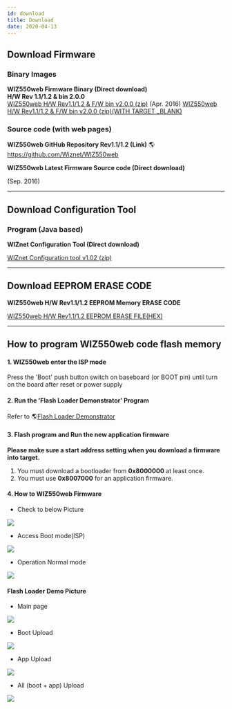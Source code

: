 ```yaml
---
id: download
title: Download
date: 2020-04-13
---
```


## Download Firmware

### Binary Images

**WIZ550web Firmware Binary (Direct download)**  
**H/W Rev 1.1/1.2 & bin 2.0.0**  
[WIZ550web H/W Rev1.1/1.2 & F/W bin v2.0.0 (zip)](/img/products/wiz550web/wiz550web_firmware_bin_v2.0.0.zip) (Apr. 2016) 
<a href="/img/products/wiz550web/wiz550web_firmware_bin_v2.0.0.zip" target="_blank"> WIZ550web H/W Rev1.1/1.2 & F/W bin v2.0.0 (zip)(WITH TARGET _BLANK)</a>  

### Source code (with web pages)

**WIZ550web GitHub Repository
Rev1.1/1.2 (Link)** 🌎https://github.com/Wiznet/WIZ550web

**WIZ550web Latest Firmware Source code (Direct download)**  
  
(Sep. 2016) 

-----

## Download Configuration Tool

### Program (Java based)

**WIZnet Configuration Tool (Direct download)**

[WIZnet Configuration tool v1.02 (zip)](/img/products/wiz550web/wiz550web_firmware_bin_v2.0.0.zip)

-----

## Download EEPROM ERASE CODE

 **WIZ550web H/W Rev1.1/1.2 EEPROM Memory ERASE CODE**

[WIZ550web H/W Rev1.1/1.2 EEPROM ERASE FILE(HEX)](/img/products/wiz550web/wiz550web_eeprom_erase_hex_file.zip)


-----

## How to program WIZ550web code flash memory


#### 1\. WIZ550web enter the ISP mode

Press the 'Boot' push button switch on baseboard (or BOOT pin) until
turn on the board after reset or power supply

#### 2\. Run the 'Flash Loader Demonstrator' Program

Refer to 🌎[Flash Loader
Demonstrator](http://www.st.com/web/en/catalog/tools/FM147/CL1794/SC961/SS1533/PF257525?s_searchtype=keyword)

#### 3\. Flash program and Run the new application firmware

**Please make sure a start address
setting when you download a firmware into target.**

1.  You must download a bootloader from **0x8000000** at least once.
2.  You must use **0x8007000** for an application firmware.


#### 4\. How to WIZ550web Firmware

  - Check to below Picture

![](/img/products/wiz550web/wiz550web_des.png)

  - Access Boot mode(ISP)

![](/img/products/wiz550web/wiz550web_ispmode.png)

  - Operation Normal mode

![](/img/products/wiz550web/wiz550web_normalmode.png) 

#### Flash Loader Demo Picture

 
  * Main page


![](/img/products/wiz550web/wiz550web_fw_main.png)


  * Boot Upload


![](/img/products/wiz550web/wiz550web_fw_boot.png)


  * App Upload


![](/img/products/wiz550web/wiz550web_fw_app.png)


  * All (boot + app) Upload


![](/img/products/wiz550web/wiz550web_fw_all.png)
